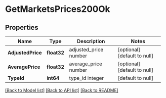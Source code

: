 # GetMarketsPrices200Ok

## Properties
Name | Type | Description | Notes
------------ | ------------- | ------------- | -------------
**AdjustedPrice** | **float32** | adjusted_price number | [optional] [default to null]
**AveragePrice** | **float32** | average_price number | [optional] [default to null]
**TypeId** | **int64** | type_id integer | [default to null]

[[Back to Model list]](../README.md#documentation-for-models) [[Back to API list]](../README.md#documentation-for-api-endpoints) [[Back to README]](../README.md)


